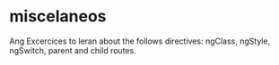 # miscelaneos
Ang Excercices to leran about the follows directives: ngClass, ngStyle, ngSwitch, parent and child routes.
